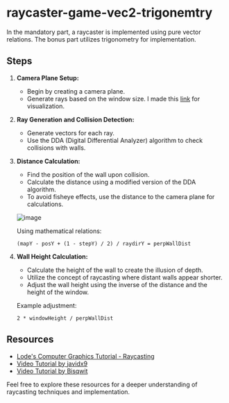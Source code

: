 # raycaster-game-vec2-trigonemtry 

In the mandatory part, a raycaster is implemented using pure vector relations. The bonus part utilizes trigonometry for implementation.

## Steps

1. **Camera Plane Setup:**
   - Begin by creating a camera plane.
   - Generate rays based on the window size. I made this [link](https://www.geogebra.org/m/hacejpdv) for visualization.

2. **Ray Generation and Collision Detection:**
   - Generate vectors for each ray.
   - Use the DDA (Digital Differential Analyzer) algorithm to check collisions with walls.

3. **Distance Calculation:**
   - Find the position of the wall upon collision.
   - Calculate the distance using a modified version of the DDA algorithm.
   - To avoid fisheye effects, use the distance to the camera plane for calculations.

   ![image](https://github.com/Barameej-Al-Qawaqea/LassyCub/assets/98324229/a878359e-692b-41d1-9010-918a55113d42)

   Using mathematical relations:
   ```
   (mapY - posY + (1 - stepY) / 2) / raydirY = perpWallDist
   ```

4. **Wall Height Calculation:**
   - Calculate the height of the wall to create the illusion of depth.
   - Utilize the concept of raycasting where distant walls appear shorter.
   - Adjust the wall height using the inverse of the distance and the height of the window.

   Example adjustment:
   ```
   2 * windowHeight / perpWallDist
   ```

## Resources

- [Lode's Computer Graphics Tutorial - Raycasting](https://lodev.org/cgtutor/raycasting.html#Textured_Raycaster)
- [Video Tutorial by javidx9](https://youtu.be/NbSee-XM7WA?si=sakiJoIp4JPn1EAO)
- [Video Tutorial by Bisqwit](https://youtu.be/DFZnzCbmlng?si=VJls_dOO_ILik_ib)

Feel free to explore these resources for a deeper understanding of raycasting techniques and implementation.
